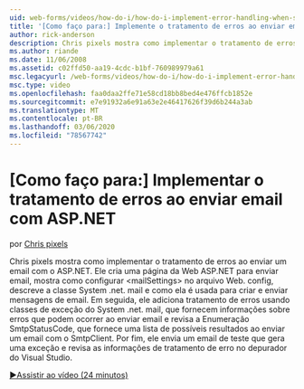 ```yaml
---
uid: web-forms/videos/how-do-i/how-do-i-implement-error-handling-when-sending-email-with-aspnet
title: '[Como faço para:] Implemente o tratamento de erros ao enviar email com ASP.NET | Microsoft Docs'
author: rick-anderson
description: Chris pixels mostra como implementar o tratamento de erros ao enviar um email com o ASP.NET. Ele cria uma página da Web ASP.NET para enviar email, mostra como configurar & lt...
ms.author: riande
ms.date: 11/06/2008
ms.assetid: c02ffd50-aa19-4cdc-b1bf-760989979a61
msc.legacyurl: /web-forms/videos/how-do-i/how-do-i-implement-error-handling-when-sending-email-with-aspnet
msc.type: video
ms.openlocfilehash: faa0daa2ffe71e58cd18bb8bed4e476ffcb1852e
ms.sourcegitcommit: e7e91932a6e91a63e2e46417626f39d6b244a3ab
ms.translationtype: MT
ms.contentlocale: pt-BR
ms.lasthandoff: 03/06/2020
ms.locfileid: "78567742"
---
```

# <a name="how-do-i-implement-error-handling-when-sending-email-with-aspnet"></a>[Como faço para:] Implementar o tratamento de erros ao enviar email com ASP.NET

por [Chris pixels](https://twitter.com/chrispels)

Chris pixels mostra como implementar o tratamento de erros ao enviar um email com o ASP.NET. Ele cria uma página da Web ASP.NET para enviar email, mostra como configurar &lt;mailSettings&gt; no arquivo Web. config, descreve a classe System .net. mail e como ela é usada para criar e enviar mensagens de email. Em seguida, ele adiciona tratamento de erros usando classes de exceção do System .net. mail, que fornecem informações sobre erros que podem ocorrer ao enviar email e revisa a Enumeração SmtpStatusCode, que fornece uma lista de possíveis resultados ao enviar um email com o SmtpClient. Por fim, ele envia um email de teste que gera uma exceção e revisa as informações de tratamento de erro no depurador do Visual Studio.

[&#9654;Assistir ao vídeo (24 minutos)](https://channel9.msdn.com/Blogs/ASP-NET-Site-Videos/how-do-i-implement-error-handling-when-sending-email-with-aspnet)
